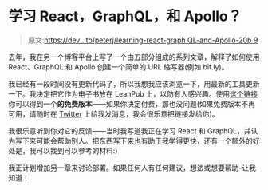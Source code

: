 # 学习 React，GraphQL，和 Apollo？

> 原文:[https://dev . to/peterj/learning-react-graph QL-and-Apollo-20b 9](https://dev.to/peterj/learning-react-graphql-and-apollo-20b9)

去年，我在另一个博客平台上写了一个由五部分组成的系列文章，解释了如何使用 React、GraphQL 和 Apollo 创建一个简单的 URL 缩写器(例如 bit.ly)。

我已经有一段时间没有更新代码了，所以我想我应该浏览一下，用最新的工具更新一下。我决定把它作为电子书放在 LeanPub 上，以防有人感兴趣。使用[这个链接](http://leanpub.com/react-url-shortener/c/wDUmKAZrO5fL)你可以得到一个**的免费版本**——如果你决定付费，那也没问题(如果免费版本不再可用，请随时在 [Twitter](https://twitter.com/pjausovec) 上给我发消息，我会很乐意把链接发给你)。

我很乐意听到你对它的反馈——当时我写道我正在学习 React 和 GraphQL，并认为写下来可能会帮助别人。把东西写下来也有助于我学得更快，还有一个额外的好处是，我可以找到可以参考的材料:)

我正计划增加另一章来讨论部署。如果任何人有任何建议，想法或想要帮助-让我知道！